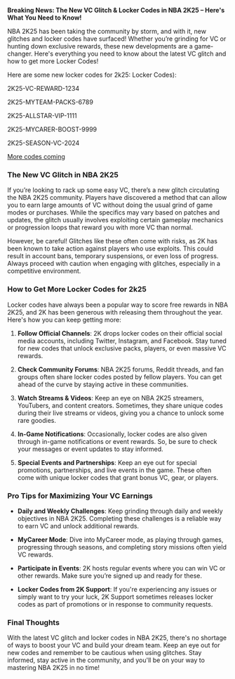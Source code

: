 **Breaking News: The New VC Glitch & Locker Codes in NBA 2K25 – Here's What You Need to Know!**

NBA 2K25 has been taking the community by storm, and with it, new glitches and locker codes have surfaced! Whether you’re grinding for VC or hunting down exclusive rewards, these new developments are a game-changer. Here's everything you need to know about the latest VC glitch and how to get more Locker Codes!

Here are some new locker codes for 2k25:
Locker Codes):

2K25-VC-REWARD-1234

2K25-MYTEAM-PACKS-6789

2K25-ALLSTAR-VIP-1111

2K25-MYCARER-BOOST-9999

2K25-SEASON-VC-2024

[More codes coming](https://2k25vcglitch.quora.com/about)

### The New VC Glitch in NBA 2K25

If you’re looking to rack up some easy VC, there’s a new glitch circulating the NBA 2K25 community. Players have discovered a method that can allow you to earn large amounts of VC without doing the usual grind of game modes or purchases. While the specifics may vary based on patches and updates, the glitch usually involves exploiting certain gameplay mechanics or progression loops that reward you with more VC than normal. 

However, be careful! Glitches like these often come with risks, as 2K has been known to take action against players who use exploits. This could result in account bans, temporary suspensions, or even loss of progress. Always proceed with caution when engaging with glitches, especially in a competitive environment.

### How to Get More Locker Codes for 2k25

Locker codes have always been a popular way to score free rewards in NBA 2K25, and 2K has been generous with releasing them throughout the year. Here's how you can keep getting more:

1. **Follow Official Channels**: 2K drops locker codes on their official social media accounts, including Twitter, Instagram, and Facebook. Stay tuned for new codes that unlock exclusive packs, players, or even massive VC rewards.

2. **Check Community Forums**: NBA 2K25 forums, Reddit threads, and fan groups often share locker codes posted by fellow players. You can get ahead of the curve by staying active in these communities.

3. **Watch Streams & Videos**: Keep an eye on NBA 2K25 streamers, YouTubers, and content creators. Sometimes, they share unique codes during their live streams or videos, giving you a chance to unlock some rare goodies.

4. **In-Game Notifications**: Occasionally, locker codes are also given through in-game notifications or event rewards. So, be sure to check your messages or event updates to stay informed.

5. **Special Events and Partnerships**: Keep an eye out for special promotions, partnerships, and live events in the game. These often come with unique locker codes that grant bonus VC, gear, or players.

### Pro Tips for Maximizing Your VC Earnings

- **Daily and Weekly Challenges**: Keep grinding through daily and weekly objectives in NBA 2K25. Completing these challenges is a reliable way to earn VC and unlock additional rewards.
  
- **MyCareer Mode**: Dive into MyCareer mode, as playing through games, progressing through seasons, and completing story missions often yield VC rewards. 

- **Participate in Events**: 2K hosts regular events where you can win VC or other rewards. Make sure you’re signed up and ready for these.

- **Locker Codes from 2K Support**: If you're experiencing any issues or simply want to try your luck, 2K Support sometimes releases locker codes as part of promotions or in response to community requests.

### Final Thoughts

With the latest VC glitch and locker codes in NBA 2K25, there's no shortage of ways to boost your VC and build your dream team. Keep an eye out for new codes and remember to be cautious when using glitches. Stay informed, stay active in the community, and you'll be on your way to mastering NBA 2K25 in no time!
